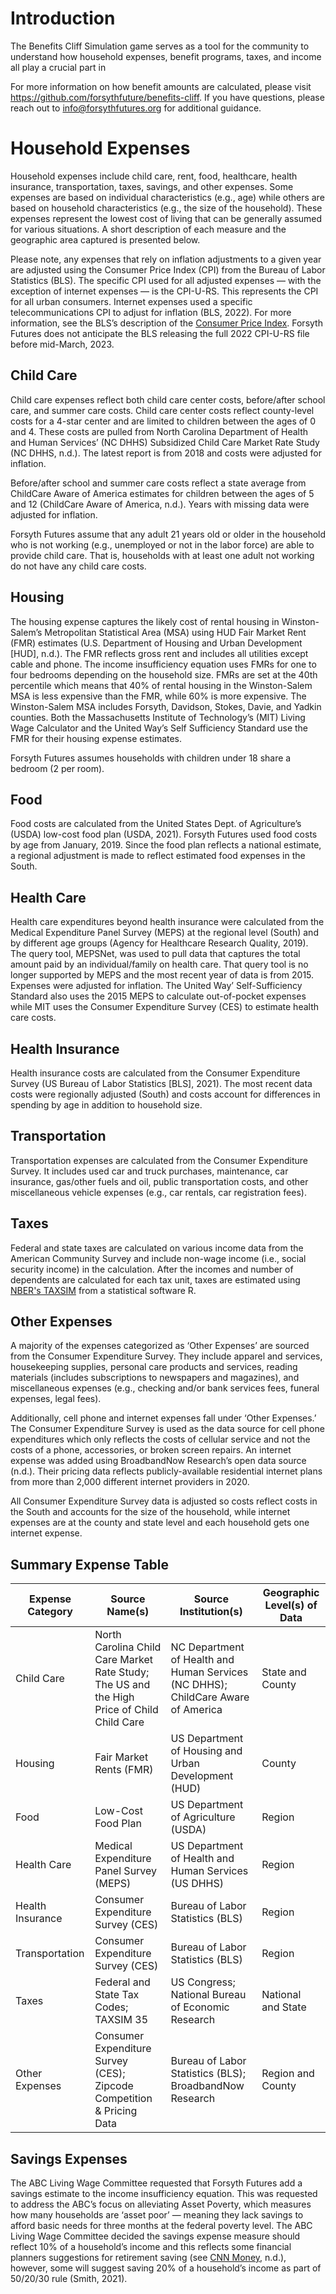 # Introduction

The Benefits Cliff Simulation game serves as a tool for the community to understand how household expenses, benefit programs, taxes, and income all play a crucial part in 

For more information on how benefit amounts are calculated, please visit https://github.com/forsythfuture/benefits-cliff. If you have questions, please reach out to info@forsythfutures.org for additional guidance.

# Household Expenses 

Household expenses include child care, rent, food, healthcare, health insurance, transportation, taxes, savings, and other expenses. Some expenses are based on individual characteristics (e.g., age) while others are based on household characteristics (e.g., the size of the household). These expenses represent the lowest cost of living that can be generally assumed for various situations. A short description of each measure and the geographic area captured is presented below.

Please note, any expenses that rely on inflation adjustments to a given year are adjusted using the Consumer Price Index (CPI) from the Bureau of Labor Statistics (BLS). The specific CPI used for all adjusted expenses — with the exception of internet expenses — is the CPI-U-RS. This represents the CPI for all urban consumers. Internet expenses used a specific telecommunications CPI to adjust for inflation (BLS, 2022). For more information, see the BLS’s description of the [Consumer Price Index](https://www.bls.gov/cpi/research-series/r-cpi-u-rs-home.htm). Forsyth Futures does not anticipate the BLS releasing the full 2022 CPI-U-RS file before mid-March, 2023. 

## Child Care 

Child care expenses reflect both child care center costs, before/after school care, and summer care costs. Child care center costs reflect county-level costs for a 4-star center and are limited to children between the ages of 0 and 4. These costs are pulled from North Carolina Department of Health and Human Services’ (NC DHHS) Subsidized Child Care Market Rate Study (NC DHHS, n.d.). The latest report is from 2018 and costs were adjusted for inflation. 

Before/after school and summer care costs reflect a state average from ChildCare Aware of America estimates for children between the ages of 5 and 12 (ChildCare Aware of America, n.d.). Years with missing data were adjusted for inflation. 

Forsyth Futures assume that any adult 21 years old or older in the household who is not working (e.g., unemployed or not in the labor force) are able to provide child care. That is, households with at least one adult not working do not have any child care costs. 

## Housing 

The housing expense captures the likely cost of rental housing in Winston-Salem’s Metropolitan Statistical Area (MSA) using HUD Fair Market Rent (FMR) estimates (U.S. Department of Housing and Urban Development [HUD], n.d.). The FMR reflects gross rent and includes all utilities except cable and phone. The income insufficiency equation uses FMRs for one to four bedrooms depending on the household size. FMRs are set at the 40th percentile which means that 40% of rental housing in the Winston-Salem MSA is less expensive than the FMR, while 60% is more expensive. The Winston-Salem MSA includes Forsyth, Davidson, Stokes, Davie, and Yadkin counties. Both the Massachusetts Institute of Technology’s (MIT) Living Wage Calculator and the United Way’s Self Sufficiency Standard use the FMR for their housing expense estimates. 

Forsyth Futures assumes households with children under 18 share a bedroom (2 per room). 

## Food 

Food costs are calculated from the United States Dept. of Agriculture’s (USDA) low-cost food plan (USDA, 2021). Forsyth Futures used food costs by age from January, 2019. Since the food plan reflects a national estimate, a regional adjustment is made to reflect estimated food expenses in the South. 

## Health Care

Health care expenditures beyond health insurance were calculated from the Medical Expenditure Panel Survey (MEPS) at the regional level (South) and by different age groups (Agency for Healthcare Research Quality, 2019). The query tool, MEPSNet, was used to pull data that captures the total amount paid by an individual/family on health care. That query tool is no longer supported by MEPS and the most recent year of data is from 2015. Expenses were adjusted for inflation. The United Way’ Self-Sufficiency Standard also uses the 2015 MEPS to calculate out-of-pocket expenses while MIT uses the Consumer Expenditure Survey (CES) to estimate health care costs. 

## Health Insurance

Health insurance costs are calculated from the Consumer Expenditure Survey (US Bureau of Labor Statistics [BLS], 2021). The most recent data costs were regionally adjusted (South) and costs account for differences in spending by age in addition to household size.

## Transportation

Transportation expenses are calculated from the Consumer Expenditure Survey. It includes used car and truck purchases, maintenance, car insurance, gas/other fuels and oil, public transportation costs, and other miscellaneous vehicle expenses (e.g., car rentals, car registration fees). 

## Taxes

Federal and state taxes are calculated on various income data from the American Community Survey and include non-wage income (i.e., social security income) in the calculation. After the incomes and number of dependents are calculated for each tax unit, taxes are estimated using [NBER's TAXSIM](http://taxsim.nber.org/taxsim35/) from a statistical software R.

## Other Expenses

A majority of the expenses categorized as ‘Other Expenses’ are sourced from the Consumer Expenditure Survey. They include apparel and services, housekeeping supplies, personal care products and services, reading materials (includes subscriptions to newspapers and magazines), and miscellaneous expenses (e.g., checking and/or bank services fees, funeral expenses, legal fees). 

Additionally, cell phone and internet expenses fall under ‘Other Expenses.’ The Consumer Expenditure Survey is used as the data source for cell phone expenditures which only reflects the costs of cellular service and not the costs of a phone, accessories, or broken screen repairs. An internet expense was added using BroadbandNow Research’s open data source (n.d.). Their pricing data reflects publicly-available residential internet plans from more than 2,000 different internet providers in 2020. 

All Consumer Expenditure Survey data is adjusted so costs reflect costs in the South and accounts for the size of the household, while internet expenses are at the county and state level and each household gets one internet expense. 

## Summary Expense Table 

Expense Category | Source Name(s) | Source Institution(s) | Geographic Level(s) of Data
--- | --- | --- | --- 
Child Care | North Carolina Child Care Market Rate Study; The US and the High Price of Child Child Care | NC Department of Health and Human Services (NC DHHS); ChildCare Aware of America  | State and County
Housing | Fair Market Rents (FMR) | US Department of Housing and Urban Development (HUD) | County
Food | Low-Cost Food Plan | US Department of Agriculture (USDA) | Region 
Health Care | Medical Expenditure Panel Survey (MEPS) | US Department of Health and Human Services (US DHHS) | Region 
Health Insurance | Consumer Expenditure Survey (CES) | Bureau of Labor Statistics (BLS) | Region 
Transportation | Consumer Expenditure Survey (CES) | Bureau of Labor Statistics (BLS) | Region 
Taxes | Federal and State Tax Codes; TAXSIM 35 | US Congress; National Bureau of Economic Research | National and State 
Other Expenses | Consumer Expenditure Survey (CES); Zipcode Competition & Pricing Data | Bureau of Labor Statistics (BLS); BroadbandNow Research | Region and County 

## Savings Expenses 

The ABC Living Wage Committee requested that Forsyth Futures add a savings estimate to the income insufficiency equation. This was requested to address the ABC’s focus on alleviating Asset Poverty, which measures how many households are ‘asset poor’ — meaning they lack savings to afford basic needs for three months at the federal poverty level. The ABC Living Wage Committee decided the savings expense measure should reflect 10% of a household’s income and this reflects some financial planners suggestions for retirement saving (see [CNN Money](https://money.cnn.com/retirement/guide/basics_basics.moneymag/index7.htm), n.d.), however, some will suggest saving 20% of a household’s income as part of 50/20/30 rule (Smith, 2021). 

